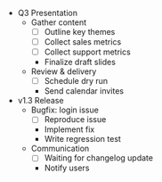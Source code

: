 * Q3 Presentation
  * Gather content
    - [ ] Outline key themes
    - [ ] Collect sales metrics
    - [ ] Collect support metrics
    - Finalize draft slides
  * Review & delivery
    - [ ] Schedule dry run
    - Send calendar invites
* v1.3 Release
  * Bugfix: login issue
    - [ ] Reproduce issue
    - Implement fix
    - Write regression test
  * Communication
    - [ ] Waiting for changelog update
    - Notify users